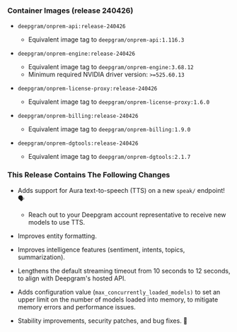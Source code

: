 ### Container Images (release 240426)

- `deepgram/onprem-api:release-240426`
  - Equivalent image tag to `deepgram/onprem-api:1.116.3`


- `deepgram/onprem-engine:release-240426`
  - Equivalent image tag to `deepgram/onprem-engine:3.68.12`
  - Minimum required NVIDIA driver version: `>=525.60.13`


- `deepgram/onprem-license-proxy:release-240426`
  - Equivalent image tag to `deepgram/onprem-license-proxy:1.6.0`


- `deepgram/onprem-billing:release-240426`
  - Equivalent image tag to `deepgram/onprem-billing:1.9.0`


- `deepgram/onprem-dgtools:release-240426`
  - Equivalent image tag to `deepgram/onprem-dgtools:2.1.7`



### This Release Contains The Following Changes

- Adds support for Aura text-to-speech (TTS) on a new `speak/` endpoint! 🗣️
  - Reach out to your Deepgram account representative to receive new models to use TTS.


- Improves entity formatting.
- Improves intelligence features (sentiment, intents, topics, summarization).
- Lengthens the default streaming timeout from 10 seconds to 12 seconds, to align with Deepgram's hosted API.
- Adds configuration value (`max_concurrently_loaded_models)` to set an upper limit on the number of models loaded into memory, to mitigate memory errors and performance issues.
- Stability improvements, security patches, and bug fixes. 🐛


